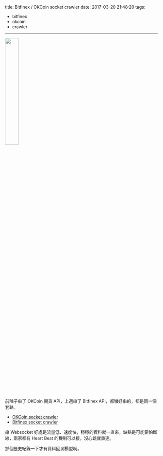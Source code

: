 title: Bitfinex / OKCoin socket crawler
date: 2017-03-20 21:48:20
tags:
- bitfinex
- okcoin
- crawler
---

<img src="/images/20170320-bitcoin.png" width="30%">

前陣子串了 OKCoin 期貨 API，上週串了 Bitfinex API，都蠻好串的，都是同一個套路。

- [OKCoin socket crawler](https://github.com/Asoul/okcoin-socket-crawler)
- [Bitfinex socket crawler](https://github.com/Asoul/bitfinex-socket-crawler)

串 Websocket 好處是流量低、速度快，穩穩的資料就一直來，缺點是可能要怕斷線，兩家都有 Heart Beat 的機制可以接，沒心跳就重連。

抓個歷史紀錄一下才有資料回測模型啊。
